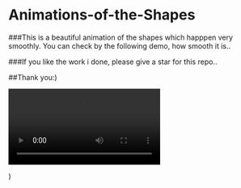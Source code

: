 # Animations-of-the-Shapes

###This is a beautiful animation of the shapes which happpen very smoothly. You can check by the following demo, how smooth it is..

###If you like the work i done, please give a star for this repo..

##Thank you:)

![Demo Video](https://user-images.githubusercontent.com/130981122/235174413-5abe3766-66e7-4345-8e9b-bb0b1ece87b8.mov)

)

